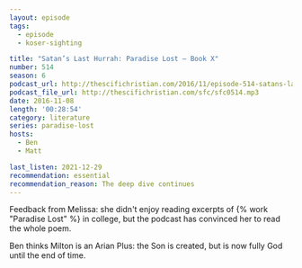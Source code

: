 ```yaml
---
layout: episode
tags:
  - episode
  - koser-sighting

title: "Satan’s Last Hurrah: Paradise Lost – Book X"
number: 514
season: 6
podcast_url: http://thescifichristian.com/2016/11/episode-514-satans-last-hurrah-paradise-lost-book-x/
podcast_file_url: http://thescifichristian.com/sfc/sfc0514.mp3
date: 2016-11-08
length: '00:28:54'
category: literature
series: paradise-lost
hosts:
  - Ben
  - Matt

last_listen: 2021-12-29
recommendation: essential
recommendation_reason: The deep dive continues
---
```


Feedback from Melissa: she didn't enjoy reading excerpts of {% work "Paradise Lost" %} in college, but the podcast has convinced her to read the whole poem.

Ben thinks Milton is an Arian Plus: the Son is created, but is now fully God until the end of time.
